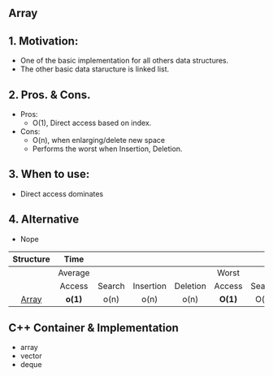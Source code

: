 ## Array
## 1. Motivation: 
- One of the basic implementation for all others data structures. 
- The other basic data staructure is linked list.
## 2. Pros. & Cons.
- Pros: 
    - O(1), Direct access based on index.
- Cons:
    - O(n), when enlarging/delete new space 
    - Performs the worst when Insertion, Deletion.
## 3. When to use:
- Direct access dominates

## 4. Alternative
- Nope

Structure |**Time**| | | | | | | |**Space**
:-----:|:-----:|:-----:|:-----:|:-----:|:-----:|:-----:|:-----:|:-----:|:-----:
 ||Average| | | |Worst| | | |Worst
 ||Access|Search|Insertion|Deletion|Access|Search|Insertion|Deletion|-
[Array](/Array.md)|**o(1)**|o(n)|o(n)|o(n)|**O(1)**|O(n)|O(n)|O(n)|O(n)


## C++ Container & Implementation
- array 
- vector
- deque
